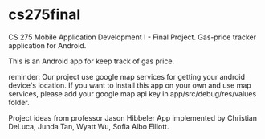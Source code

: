 # cs275final
CS 275 Mobile Application Development I - Final Project. Gas-price tracker application for Android.

This is an Android app for keep track of gas price.

reminder: Our project use google map services for getting your android device's location. If you want to install this app on your own and use map services, please add your google map api key in app/src/debug/res/values folder.

Project ideas from professor Jason Hibbeler
App implemented by Christian DeLuca, Junda Tan, Wyatt Wu, Sofia Albo Elliott.
